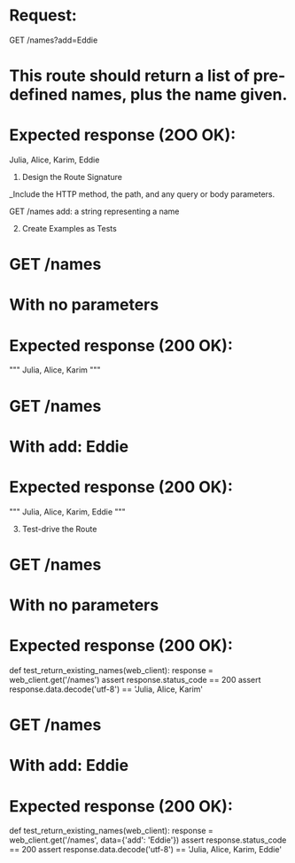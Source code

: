 # Request:
GET /names?add=Eddie

# This route should return a list of pre-defined names, plus the name given.

# Expected response (2OO OK):
Julia, Alice, Karim, Eddie

1. Design the Route Signature

_Include the HTTP method, the path, and any query or body parameters.

GET /names
    add: a string representing a name


2. Create Examples as Tests

# GET /names
# With no parameters
# Expected response (200 OK):
"""
Julia, Alice, Karim
"""

# GET /names
# With add: Eddie
# Expected response (200 OK):
"""
Julia, Alice, Karim, Eddie
"""


3. Test-drive the Route

# GET /names
# With no parameters
# Expected response (200 OK):
def test_return_existing_names(web_client):
    response = web_client.get('/names')
    assert response.status_code == 200
    assert response.data.decode('utf-8') == 'Julia, Alice, Karim'

# GET /names
# With add: Eddie
# Expected response (200 OK):
def test_return_existing_names(web_client):
    response = web_client.get('/names', data={'add': 'Eddie'})
    assert response.status_code == 200
    assert response.data.decode('utf-8') == 'Julia, Alice, Karim, Eddie'    



